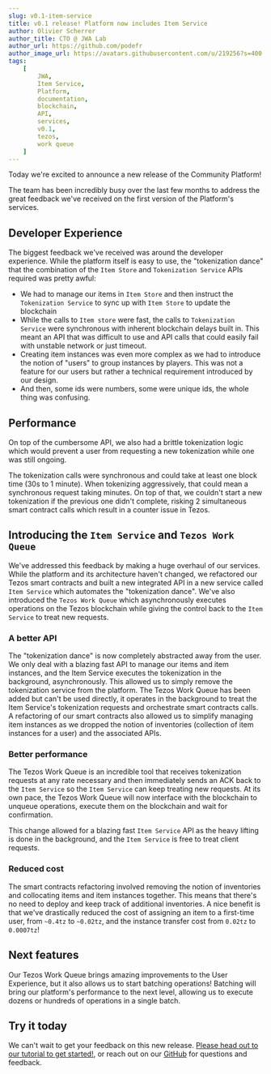 ```yaml
---
slug: v0.1-item-service
title: v0.1 release! Platform now includes Item Service
author: Olivier Scherrer
author_title: CTO @ JWA Lab
author_url: https://github.com/podefr
author_image_url: https://avatars.githubusercontent.com/u/219256?s=400
tags:
    [
        JWA,
        Item Service,
        Platform,
        documentation,
        blockchain,
        API,
        services,
        v0.1,
        tezos,
        work queue
    ]
---
```


Today we're excited to announce a new release of the Community Platform!

The team has been incredibly busy over the last few months to address the great feedback we've received on the first version of the Platform's services.

## Developer Experience

The biggest feedback we've received was around the developer experience. While the platform itself is easy to use, the "tokenization dance"
that the combination of the `Item Store` and `Tokenization Service` APIs required was pretty awful:

-   We had to manage our items in `Item Store` and then instruct the `Tokenization Service` to sync up with `Item Store` to update the blockchain
-   While the calls to `Item store` were fast, the calls to `Tokenization Service` were synchronous with inherent blockchain delays built in. This meant an API that was difficult to use
    and API calls that could easily fail with unstable network or just timeout.
-   Creating item instances was even more complex as we had to introduce the notion of "users" to group instances by players. This was not a feature for our users
    but rather a technical requirement introduced by our design.
-   And then, some ids were numbers, some were unique ids, the whole thing was confusing.

## Performance

On top of the cumbersome API, we also had a brittle tokenization logic which would prevent a user from requesting a new tokenization while one was still ongoing.

The tokenization calls were synchronous and could take at least one block time (30s to 1 minute). When tokenizing aggressively, that could mean a synchronous request taking minutes.
On top of that, we couldn't start a new tokenization if the previous one didn't complete, risking 2 simultaneous smart contract calls which result in a counter issue in Tezos.

## Introducing the `Item Service` and `Tezos Work Queue`

We've addressed this feedback by making a huge overhaul of our services. While the platform and its architecture haven't changed, we refactored our Tezos smart contracts and built a new integrated
API in a new service called `Item Service` which automates the "tokenization dance". We've also introduced the `Tezos Work Queue` which asynchronously executes operations on the Tezos blockchain while
giving the control back to the `Item Service` to treat new requests.

### A better API

The "tokenization dance" is now completely abstracted away from the user. We only deal with a blazing fast API to manage our items and item instances, and the Item Service executes the tokenization in the background, asynchronously.
This allowed us to simply remove the tokenization service from the platform. The Tezos Work Queue has been added but can't be used directly, it operates in the background to treat the Item Service's tokenization requests and orchestrate smart contracts calls.
A refactoring of our smart contracts also allowed us to simplify managing item instances as we dropped the notion of inventories (collection of item instances for a user) and the associated APIs.

### Better performance

The Tezos Work Queue is an incredible tool that receives tokenization requests at any rate necessary and then immediately sends an ACK back to the `Item Service` so the `Item Service` can keep treating new requests.
At its own pace, the Tezos Work Queue will now interface with the blockchain to unqueue operations, execute them on the blockchain and wait for confirmation.

This change allowed for a blazing fast `Item Service` API as the heavy lifting is done in the background, and the `Item Service` is free to treat client requests.

### Reduced cost

The smart contracts refactoring involved removing the notion of inventories and collocating items and item instances together. This means that there's no need to deploy and keep track of additional inventories. A nice benefit is that we've drastically reduced
the cost of assigning an item to a first-time user, from `~0.4tz` to `~0.02tz`, and the instance transfer cost from `0.02tz` to `0.0007tz`!

## Next features

Our Tezos Work Queue brings amazing improvements to the User Experience, but it also allows us to start batching operations! Batching will bring our platform's performance to the next level, allowing us to execute dozens or hundreds of operations in a single batch.

## Try it today

We can't wait to get your feedback on this new release. [Please head out to our tutorial to get started!](/), or reach out on our [GitHub](https://github.com/jwa-lab/community-platform/issues) for questions and feedback.
